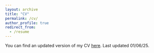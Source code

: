 ```yaml
---
layout: archive
title: "CV"
permalink: /cv/
author_profile: true
redirect_from:
  - /resume
---
```

You can find an updated version of my CV [here](https://larakelly-iturriaga.github.io/CVLaraKI.pdf). Last updated 01/06/25.
